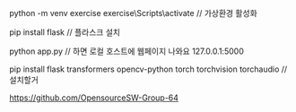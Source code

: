 python -m venv exercise
exercise\Scripts\activate // 가상환경 활성화

pip install flask // 플라스크 설치

python app.py // 하면 로컬 호스트에 웹페이지 나와요 127.0.0.1:5000

pip install flask transformers opencv-python torch torchvision torchaudio //설치할거

https://github.com/OpensourceSW-Group-64